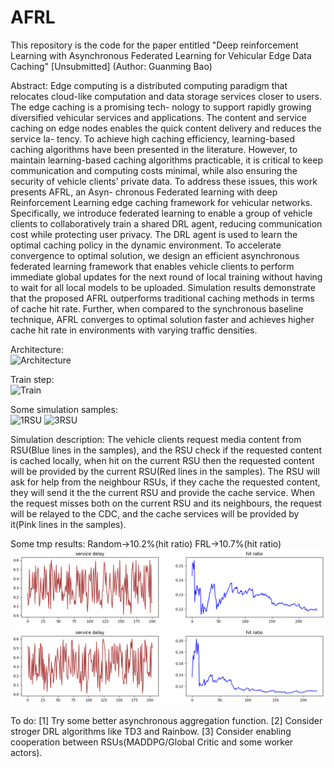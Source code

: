 # AFRL
This repository is the code for the paper entitled "Deep reinforcement Learning with Asynchronous Federated Learning for Vehicular Edge Data Caching" [Unsubmitted]
(Author: Guanming Bao)

Abstract: Edge computing is a distributed computing paradigm that relocates cloud-like computation and data storage services closer to users. The edge caching is a promising tech- nology to support rapidly growing diversified vehicular services and applications. The content and service caching on edge nodes enables the quick content delivery and reduces the service la- tency. To achieve high caching efficiency, learning-based caching algorithms have been presented in the literature. However, to maintain learning-based caching algorithms practicable, it is critical to keep communication and computing costs minimal, while also ensuring the security of vehicle clients’ private data. To address these issues, this work presents AFRL, an Asyn- chronous Federated learning with deep Reinforcement Learning edge caching framework for vehicular networks. Specifically, we introduce federated learning to enable a group of vehicle clients to collaboratively train a shared DRL agent, reducing communication cost while protecting user privacy. The DRL agent is used to learn the optimal caching policy in the dynamic environment. To accelerate convergence to optimal solution, we design an efficient asynchronous federated learning framework that enables vehicle clients to perform immediate global updates for the next round of local training without having to wait for all local models to be uploaded. Simulation results demonstrate that the proposed AFRL outperforms traditional caching methods in terms of cache hit rate. Further, when compared to the synchronous baseline technique, AFRL converges to optimal solution faster and achieves higher cache hit rate in environments with varying traffic densities.

Architecture:\
![Architecture](https://github.com/BGMLoveWCJ/AFRL/blob/main/Thoughts/distributed%20architecture.png)

Train step:\
![Train](https://github.com/BGMLoveWCJ/AFRL/blob/main/Thoughts/train%20step.png)

Some simulation samples:\
![1RSU](https://github.com/BGMLoveWCJ/AFRL/blob/main/demo/1-_online-video-cutter.com_.gif)
![3RSU](https://github.com/BGMLoveWCJ/AFRL/blob/main/demo/3-_online-video-cutter.com_.gif)

Simulation description: The vehicle clients request media content from RSU(Blue lines in the samples), and the RSU check if the requested content is cached locally, when hit on the current RSU then the requested content will be provided by the current RSU(Red lines in the samples). The RSU will ask for help from the neighbour RSUs, if they cache the requested content, they will send it the the current RSU and provide the cache service. When the request misses both on the current RSU and its neighbours, the request will be relayed to the CDC, and the cache services will be provided by it(Pink lines in the samples).

Some tmp results:
Random->10.2%(hit ratio)
FRL->10.7%(hit ratio)
![rst1](https://github.com/BGMLoveWCJ/AFRL/blob/main/demo/rst1.png)
![rst2](https://github.com/BGMLoveWCJ/AFRL/blob/main/demo/rst2.png)

To do:
[1] Try some better asynchronous aggregation function.
[2] Consider stroger DRL algorithms like TD3 and Rainbow.
[3] Consider enabling cooperation between RSUs(MADDPG/Global Critic and some worker actors).
